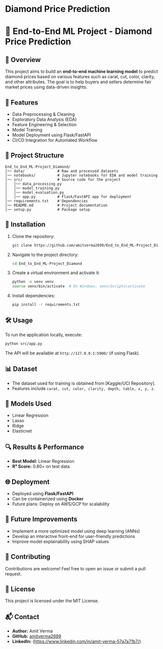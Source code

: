 # Diamond Price Prediction

# 📌 End-to-End ML Project - Diamond Price Prediction

## 📖 Overview
This project aims to build an **end-to-end machine learning model** to predict diamond prices based on various features such as carat, cut, color, clarity, and other attributes. The goal is to help buyers and sellers determine fair market prices using data-driven insights.

## 🚀 Features
- Data Preprocessing & Cleaning
- Exploratory Data Analysis (EDA)
- Feature Engineering & Selection
- Model Training
- Model Deployment using Flask/FastAPI
- CI/CD Integration for Automated Workflow

## 📂 Project Structure
```
End_to_End_ML-Project_Diamond/
│── data/               # Raw and processed datasets
│── notebooks/          # Jupyter notebooks for EDA and model training
│── src/                # Source code for the project
│   │── data_processing.py
│   │── model_training.py
│   │── model_evaluation.py
│   │── app.py          # Flask/FastAPI app for deployment
│── requirements.txt    # Dependencies
│── README.md           # Project documentation
│── setup.py            # Package setup
```

## 🔧 Installation
1. Clone the repository:
   ```sh
   git clone https://github.com/amitverma2699/End_to_End_ML-Project_Diamond.git
   ```
2. Navigate to the project directory:
   ```sh
   cd End_to_End_ML-Project_Diamond
   ```
3. Create a virtual environment and activate it:
   ```sh
   python -m venv venv
   source venv/bin/activate  # On Windows: venv\Scripts\activate
   ```
4. Install dependencies:
   ```sh
   pip install -r requirements.txt
   ```

## 🛠 Usage
To run the application locally, execute:
```sh
python src/app.py
```
The API will be available at `http://127.0.0.1:5000/` (if using Flask).

## 📊 Dataset
- The dataset used for training is obtained from [Kaggle/UCI Repository].
- Features include `carat, cut, color, clarity, depth, table, x, y, z`.

## 🤖 Models Used
- Linear Regression
- Lasso
- Ridge
- Elasticnet

## 🔍 Results & Performance
- **Best Model:** Linear Regression
- **R² Score:** 0.80+ on test data

## 🌐 Deployment
- Deployed using **Flask/FastAPI**
- Can be containerized using **Docker**
- Future plans: Deploy on AWS/GCP for scalability

## 📌 Future Improvements
- Implement a more optimized model using deep learning (ANNs)
- Develop an interactive front-end for user-friendly predictions
- Improve model explainability using SHAP values

## 🤝 Contributing
Contributions are welcome! Feel free to open an issue or submit a pull request.

## 📜 License
This project is licensed under the MIT License.

## 📬 Contact
- **Author:** Amit Verma
- **GitHub:** [amitverma2699](https://github.com/amitverma2699)
- **LinkedIn:** (https://www.linkedin.com/in/amit-verma-57a7a71b7/)



